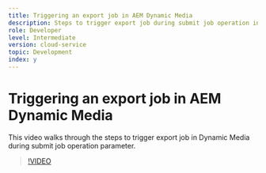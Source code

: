 ```yaml
---
title: Triggering an export job in AEM Dynamic Media
description: Steps to trigger export job during submit job operation in Dynamic Media.  
role: Developer
level: Intermediate 
version: cloud-service
topic: Development
index: y
---
```


# Triggering an export job in AEM Dynamic Media

This video walks through the steps to trigger export job in Dynamic Media during submit job operation parameter.

>[!VIDEO](https://video.tv.adobe.com/v/335454?quality=9&learn=on)
